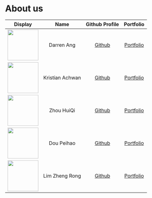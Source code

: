 # About us

Display |      Name       | Github Profile | Portfolio 
--------|:---------------:|:--------------:|:---------:
<img src="https://avatars.githubusercontent.com/u/15652564?v=4" width="100"/> | Darren Ang | [Github](https://github.com/darrenangwx) | [Portfolio](team/darrenangwx.md)
<img src="https://avatars.githubusercontent.com/u/92352682?v=4" width="100"/> | Kristian Achwan | [Github](https://github.com/kristianachwan) | [Portfolio](team/kristianachwan.md)
<img src="https://avatars.githubusercontent.com/u/88623728?v=4" width="100"/>  |Zhou HuiQi | [Github](https://github.com/stella1585) | [Portfolio](team/zhouhuiqi.md)
<img src="https://avatars.githubusercontent.com/u/90822875?v=4" width="100"/>  |   Dou Peihao    | [Github](https://github.com/douph810975) | [Portfolio](team/doupeihao.md)
<img src="https://avatars.githubusercontent.com/u/87852386?v=4" width="100"/> | Lim Zheng Rong | [Github](https://github.com/Zeno-Zr) | [Portfolio](team/Zeno-Zr.md)
